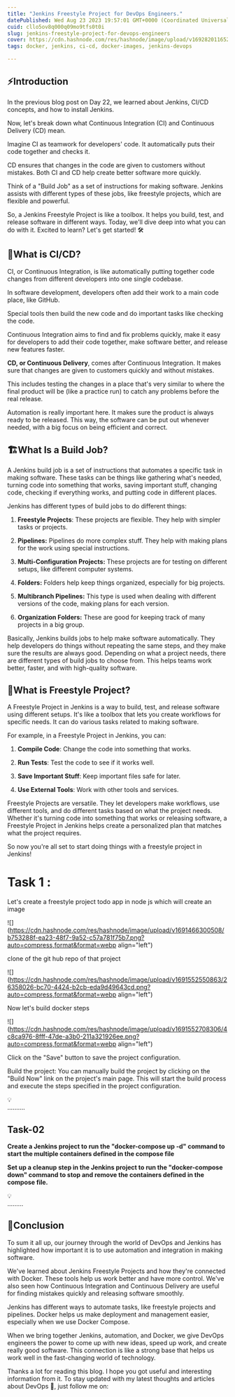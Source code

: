 ```yaml
---
title: "Jenkins Freestyle Project for DevOps Engineers."
datePublished: Wed Aug 23 2023 19:57:01 GMT+0000 (Coordinated Universal Time)
cuid: cllo5ov8q000q09mo9tfs0t0i
slug: jenkins-freestyle-project-for-devops-engineers
cover: https://cdn.hashnode.com/res/hashnode/image/upload/v1692820116522/ca018ba6-400e-4428-bd07-ada092f3d3d1.jpeg
tags: docker, jenkins, ci-cd, docker-images, jenkins-devops

---
```


## ⚡Introduction

In the previous blog post on Day 22, we learned about Jenkins, CI/CD concepts, and how to install Jenkins.

Now, let's break down what Continuous Integration (CI) and Continuous Delivery (CD) mean.

Imagine CI as teamwork for developers' code. It automatically puts their code together and checks it.

CD ensures that changes in the code are given to customers without mistakes. Both CI and CD help create better software more quickly.

Think of a "Build Job" as a set of instructions for making software. Jenkins assists with different types of these jobs, like freestyle projects, which are flexible and powerful.

So, a Jenkins Freestyle Project is like a toolbox. It helps you build, test, and release software in different ways. Today, we'll dive deep into what you can do with it. Excited to learn? Let's get started! 🛠️

## 🔄What is CI/CD?

CI, or Continuous Integration, is like automatically putting together code changes from different developers into one single codebase.

In software development, developers often add their work to a main code place, like GitHub.

Special tools then build the new code and do important tasks like checking the code.

Continuous Integration aims to find and fix problems quickly, make it easy for developers to add their code together, make software better, and release new features faster.

**CD, or Continuous Delivery**, comes after Continuous Integration. It makes sure that changes are given to customers quickly and without mistakes.

This includes testing the changes in a place that's very similar to where the final product will be (like a practice run) to catch any problems before the real release.

Automation is really important here. It makes sure the product is always ready to be released. This way, the software can be put out whenever needed, with a big focus on being efficient and correct.

## 🏗️What Is a Build Job?

A Jenkins build job is a set of instructions that automates a specific task in making software. These tasks can be things like gathering what's needed, turning code into something that works, saving important stuff, changing code, checking if everything works, and putting code in different places.

Jenkins has different types of build jobs to do different things:

1. **Freestyle Projects**: These projects are flexible. They help with simpler tasks or projects.
    
2. **Pipelines:** Pipelines do more complex stuff. They help with making plans for the work using special instructions.
    
3. **Multi-Configuration Projects:** These projects are for testing on different setups, like different computer systems.
    
4. **Folders:** Folders help keep things organized, especially for big projects.
    
5. **Multibranch Pipelines:** This type is used when dealing with different versions of the code, making plans for each version.
    
6. **Organization Folders:** These are good for keeping track of many projects in a big group.
    

Basically, Jenkins builds jobs to help make software automatically. They help developers do things without repeating the same steps, and they make sure the results are always good. Depending on what a project needs, there are different types of build jobs to choose from. This helps teams work better, faster, and with high-quality software.

## 📝What is Freestyle Project?

A Freestyle Project in Jenkins is a way to build, test, and release software using different setups. It's like a toolbox that lets you create workflows for specific needs. It can do various tasks related to making software.

For example, in a Freestyle Project in Jenkins, you can:

1. **Compile Code**: Change the code into something that works.
    
2. **Run Tests**: Test the code to see if it works well.
    
3. **Save Important Stuff**: Keep important files safe for later.
    
4. **Use External Tools**: Work with other tools and services.
    

Freestyle Projects are versatile. They let developers make workflows, use different tools, and do different tasks based on what the project needs. Whether it's turning code into something that works or releasing software, a Freestyle Project in Jenkins helps create a personalized plan that matches what the project requires.

So now you're all set to start doing things with a freestyle project in Jenkins!

# **Task 1 :**

Let's create a freestyle project todo app in node js which will create an image

![](https://cdn.hashnode.com/res/hashnode/image/upload/v1691466300508/b753288f-ea23-48f7-9a52-c57a781f75b7.png?auto=compress,format&format=webp align="left")

clone of the git hub repo of that project

![](https://cdn.hashnode.com/res/hashnode/image/upload/v1691552550863/26358026-bc70-4424-b2cb-eda9d49643cd.png?auto=compress,format&format=webp align="left")

Now let's build docker steps

![](https://cdn.hashnode.com/res/hashnode/image/upload/v1691552708306/4c8ca976-8fff-47de-a3b0-211a321926ee.png?auto=compress,format&format=webp align="left")

Click on the "Save" button to save the project configuration.

Build the project: You can manually build the project by clicking on the "Build Now" link on the project's main page. This will start the build process and execute the steps specified in the project configuration.

<div data-node-type="callout">
<div data-node-type="callout-emoji">💡</div>
<div data-node-type="callout-text">..........</div>
</div>

## **Task-02**

**Create a Jenkins project to run the "docker-compose up -d" command to start the multiple containers defined in the compose file**

**Set up a cleanup step in the Jenkins project to run the "docker-compose down" command to stop and remove the containers defined in the compose file.**

<div data-node-type="callout">
<div data-node-type="callout-emoji">💡</div>
<div data-node-type="callout-text">.........</div>
</div>

## 👏Conclusion

To sum it all up, our journey through the world of DevOps and Jenkins has highlighted how important it is to use automation and integration in making software.

We've learned about Jenkins Freestyle Projects and how they're connected with Docker. These tools help us work better and have more control. We've also seen how Continuous Integration and Continuous Delivery are useful for finding mistakes quickly and releasing software smoothly.

Jenkins has different ways to automate tasks, like freestyle projects and pipelines. Docker helps us make deployment and management easier, especially when we use Docker Compose.

When we bring together Jenkins, automation, and Docker, we give DevOps engineers the power to come up with new ideas, speed up work, and create really good software. This connection is like a strong base that helps us work well in the fast-changing world of technology.

Thanks a lot for reading this blog. I hope you got useful and interesting information from it. To stay updated with my latest thoughts and articles about DevOps 🚀, just follow me on: